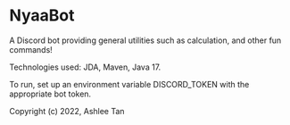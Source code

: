 # NyaaBot
A Discord bot providing general utilities such as calculation, and other fun
commands!

Technologies used: JDA, Maven, Java 17.

To run, set up an environment variable DISCORD_TOKEN with the appropriate
bot token.

Copyright (c) 2022, Ashlee Tan
